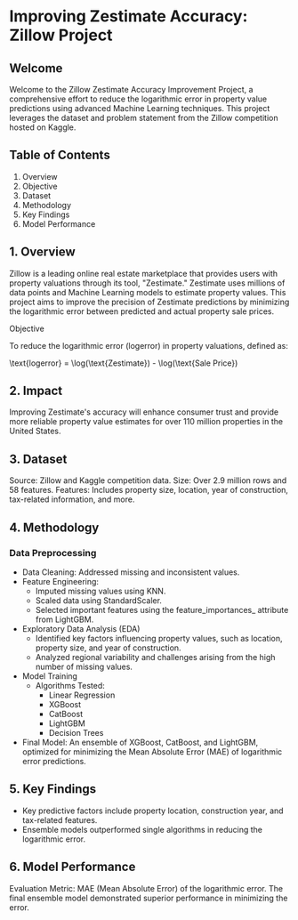# Improving Zestimate Accuracy: Zillow Project

## Welcome

Welcome to the Zillow Zestimate Accuracy Improvement Project, a comprehensive effort to reduce the logarithmic error in property value predictions using advanced Machine Learning techniques. This project leverages the dataset and problem statement from the Zillow competition hosted on Kaggle.

## Table of Contents
1. Overview
2. Objective
3. Dataset
4. Methodology
5. Key Findings
6. Model Performance

## 1. Overview

Zillow is a leading online real estate marketplace that provides users with property valuations through its tool, "Zestimate." Zestimate uses millions of data points and Machine Learning models to estimate property values. This project aims to improve the precision of Zestimate predictions by minimizing the logarithmic error between predicted and actual property sale prices.

Objective

To reduce the logarithmic error (logerror) in property valuations, defined as:

\text{logerror} = \log(\text{Zestimate}) - \log(\text{Sale Price})

## 2. Impact

Improving Zestimate's accuracy will enhance consumer trust and provide more reliable property value estimates for over 110 million properties in the United States.

## 3. Dataset

Source: Zillow and Kaggle competition data.
Size: Over 2.9 million rows and 58 features.
Features: Includes property size, location, year of construction, tax-related information, and more.

## 4. Methodology

### Data Preprocessing
- Data Cleaning: Addressed missing and inconsistent values.
- Feature Engineering:
  - Imputed missing values using KNN.
  - Scaled data using StandardScaler.
  - Selected important features using the feature_importances_ attribute from LightGBM.
- Exploratory Data Analysis (EDA)
  - Identified key factors influencing property values, such as location, property size, and year of construction.
  - Analyzed regional variability and challenges arising from the high number of missing values.
- Model Training
  - Algorithms Tested:
    - Linear Regression
    - XGBoost
    - CatBoost
    - LightGBM
    - Decision Trees
- Final Model: An ensemble of XGBoost, CatBoost, and LightGBM, optimized for minimizing the Mean Absolute Error (MAE) of logarithmic error predictions.

## 5. Key Findings

- Key predictive factors include property location, construction year, and tax-related features.
- Ensemble models outperformed single algorithms in reducing the logarithmic error.

## 6. Model Performance
Evaluation Metric: MAE (Mean Absolute Error) of the logarithmic error.
The final ensemble model demonstrated superior performance in minimizing the error.
